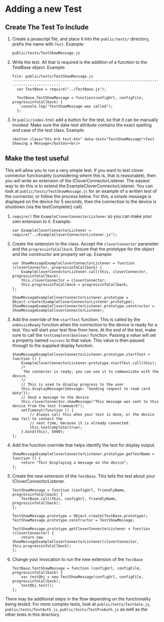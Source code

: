 # Adding a new Test

## Create The Test To Include

1.  Create a javascript file, and place it into the `public/tests/` directory, prefix the name with `Test`.  Example: 

        public/tests/TestShowMessage.js

2.  Write the test.  All that is required is the addition of a function to the TestBase object.  Example: 

        File: public/tests/TestShowMessage.js
        -----------------------------------------------------------------------------------------
          var TestBase = require("../TestBase.js");

          TestBase.TestShowMessage = function(configUrl, configFile, progressinfoCallback) {
            console.log("TestShowMessage was called");
          };

3.  In `public/index.html` add a button for the test, so that it can be manually invoked. Make sure the data-test attribute contains the exact spelling and case of the test class.  Example:

        <button class="btn brk test-btn" data-test="TestShowMessage">Test Showing a Message</button><br/>

## Make the test useful
This will allow you to run a very simple test.  If you want to test clover connector functionality (considering where this is, that is reasonable), then you will write an extension of the ICloverConnectorListener.  The easiest way to do this is to extend the ExampleCloverConnectorListener.  You can look at `public/tests/TestShowMessage.js` for an example of a written test of the connector, or follow the process below.  For this, a simple message is displayed on the device for 5 seconds, then the connection to the device is shutdown (via the testComplete() call).

1.  `require()` the `ExampleCloverConnectorListener` so you can make your own extension to it.  Example:

        var ExampleCloverConnectorListener = require("../ExampleCloverConnectorListener.js");

2.  Create the extension to the class.  Accept the `cloverConnector` parameter and the `progressinfoCallback`.  Ensure that the prototype for the object and the constructor are properly set up.  Example:
        
        var ShowMessageExampleCloverConnectorListener = function (cloverConnector, progressinfoCallback) {
            ExampleCloverConnectorListener.call(this, cloverConnector, progressinfoCallback);
            this.cloverConnector = cloverConnector;
            this.progressinfoCallback = progressinfoCallback;
        };
        
        ShowMessageExampleCloverConnectorListener.prototype = Object.create(ExampleCloverConnectorListener.prototype);
        ShowMessageExampleCloverConnectorListener.prototype.constructor = ShowMessageExampleCloverConnectorListener;

3.  Add the override of the `startTest` function.  This is called by the `onDeviceReady` function when the connection to the device is ready for a test.  You will start your test flow from here.  At the end of the test, make sure to call the `testComplete(boolean)` function.  Passing a value will set a property named `success` to that value.  This value is then passed through to the supplied display function.

        ShowMessageExampleCloverConnectorListener.prototype.startTest = function () {
            ExampleCloverConnectorListener.prototype.startTest.call(this);
            /*
             The connector is ready, you can use it to communicate with the device.
            */
            // This is used to display progress to the user
            this.displayMessage({message: "Sending request to read card data"});
            // Send a message to the device
            this.cloverConnector.showMessage("This message was sent to this device from the test framework");
            setTimeout(function () {
                // Always call this when your test is done, or the device may fail to connect the
                // next time, because it is already connected.
                this.testComplete(true);
            }.bind(this), 5000);
        };
        
4.  Add the function override that helps identify the test for display output.

        ShowMessageExampleCloverConnectorListener.prototype.getTestName = function () {
            return "Test Displaying a message on the device";
        };
    
5.  Create the new extension of the `TestBase`.  This tells the test about your ICloverConnectorListener.

        TestShowMessage = function (configUrl, friendlyName, progressinfoCallback) {
            TestBase.call(this, configUrl, friendlyName, progressinfoCallback);
        };
        
        TestShowMessage.prototype = Object.create(TestBase.prototype);
        TestShowMessage.prototype.constructor = TestShowMessage;
        
        TestShowMessage.prototype.getCloverConnectorListener = function (cloverConnector) {
            return new ShowMessageExampleCloverConnectorListener(cloverConnector, this.progressinfoCallback);
        };

6.  Change your invocation to run the new extension of the `TestBase`

        TestBase.TestShowMessage = function (configUrl, configFile, progressinfoCallback) {
            var testObj = new TestShowMessage(configUrl, configFile, progressinfoCallback);
            testObj.test();
        };

There may be additional steps in the flow depending on the functionality being tested.  For more complex tests, look at `public/tests/TestSale.js`, `public/tests/TestAuth.js`, `public/tests/TestPreAuth.js` as well as the other tests in this directory.
 
 
